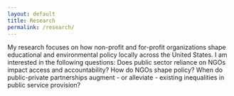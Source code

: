 ```yaml
---
layout: default
title: Research
permalink: /research/
---
```


My research focuses on how non-profit and for-profit organizations shape educational and environmental policy locally across the United States. I am interested in the following questions: Does public sector reliance on NGOs impact access and accountability?   How do NGOs shape policy? When do public-private partnerships augment - or alleviate - existing inequalities in public service provision?


